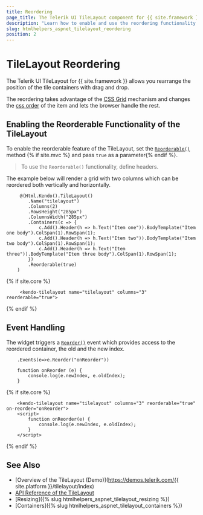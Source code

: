 ```yaml
---
title: Reordering
page_title: The Telerik UI TileLayout component for {{ site.framework }} Documentation | TileLayout reordering 
description: "Learn how to enable and use the reordering functionality of the Telerik UI TileLayout component for {{ site.framework }}."
slug: htmlhelpers_aspnet_tilelayout_reordering
position: 2
---
```


# TileLayout Reordering

The Telerik UI TileLayout for {{ site.framework }} allows you rearrange the position of the tile containers with drag and drop. 

The reordering takes advantage of the [CSS Grid](https://css-tricks.com/snippets/css/complete-guide-grid/) mechanism and changes the [css order](https://www.w3schools.com/cssref/css3_pr_order.asp) of the item and lets the browser handle the rest.

## Enabling the Reorderable Functionality of the TileLayout

To enable the reorderable feature of the TileLayout, set the [`Reorderable()`](/api/Kendo.Mvc.UI.Fluent/TileLayoutBuilder#reorderable) method {% if site.mvc %}
and pass `true` as a parameter{% endif %}.

> To use the `Reorderable()` functionality, define headers.

The example below will render a grid with two columns which can be reordered both vertically and horizontally.


```HtmlHelper
     @(Html.Kendo().TileLayout()
        .Name("tilelayout")
        .Columns(2)
        .RowsHeight("285px")
        .ColumnsWidth("285px")
        .Containers(c => {
            c.Add().Header(h => h.Text("Item one")).BodyTemplate("Item one body").ColSpan(1).RowSpan(1);
            c.Add().Header(h => h.Text("Item two")).BodyTemplate("Item two body").ColSpan(1).RowSpan(1);
            c.Add().Header(h => h.Text("Item three")).BodyTemplate("Item three body").ColSpan(1).RowSpan(1);
        })
        .Reorderable(true)
    )
```
{% if site.core %}
```TagHelper
     <kendo-tilelayout name="tilelayout" columns="3" reorderable="true">     
```
{% endif %}

## Event Handling

The widget triggers a [`Reorder()`](/api/Kendo.Mvc.UI.Fluent/TileLayoutEventBuilder#reordersystemstring) event which provides access to the reordered container, the old and the new index.

```HtmlHelper
    .Events(e=>e.Reorder("onReorder"))
    
    function onReorder (e) {
        console.log(e.newIndex, e.oldIndex);
    }
```
{% if site.core %}
```TagHelper
    <kendo-tilelayout name="tilelayout" columns="3" reorderable="true" on-reorder="onReorder">
    <script>
        function onReorder(e) {
            console.log(e.newIndex, e.oldIndex);
        }
    </script>
```
{% endif %}

## See Also

* [Overview of the TileLayout (Demo)](https://demos.telerik.com/{{ site.platform }}/tilelayout/index)
* [API Reference of the TileLayout](/api/tilelayout)
* [Resizing]({% slug htmlhelpers_aspnet_tilelayout_resizing %})
* [Containers]({% slug htmlhelpers_aspnet_tilelayout_containers %})
